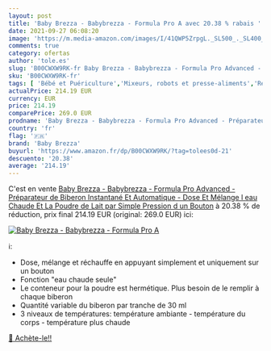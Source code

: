 ```yaml
---
layout: post
title: 'Baby Brezza - Babybrezza - Formula Pro A avec 20.38 % rabais '
date: 2021-09-27 06:08:20
image: 'https://m.media-amazon.com/images/I/41QWP5ZrpgL._SL500_._SL400_.jpg'
comments: true
category: ofertas
author: 'tole.es'
slug: 'B00CWXW9RK-fr Baby Brezza - Babybrezza - Formula Pro Advanced -...'
sku: 'B00CWXW9RK-fr'
tags: [ 'Bébé et Puériculture','Mixeurs, robots et presse-aliments','Repas de bébé','Robots','baby brezza', ]
actualPrice: 214.19 EUR
currency: EUR
price: 214.19
comparePrice: 269.0 EUR
prodname: 'Baby Brezza - Babybrezza - Formula Pro Advanced - Préparateur de Biberon Instantané Et Automatique - Dose Et Mélange l eau Chaude Et La Poudre de Lait par Simple Pression d un Bouton'
country: 'fr'
flag: '🇫🇷'
brand: 'Baby Brezza'
buyurl: 'https://www.amazon.fr/dp/B00CWXW9RK/?tag=tolees0d-21'
descuento: '20.38'
average: '214.19'
---
```


C'est en vente [Baby Brezza - Babybrezza - Formula Pro Advanced - Préparateur de Biberon Instantané Et Automatique - Dose Et Mélange l eau Chaude Et La Poudre de Lait par Simple Pression d un Bouton](https://www.amazon.fr/dp/B00CWXW9RK/?tag=tolees0d-21)  à  20.38 % de réduction, prix final  214.19 EUR (original: 269.0 EUR) ici:

[![Baby Brezza - Babybrezza - Formula Pro A](https://m.media-amazon.com/images/I/41QWP5ZrpgL._SL500_._SL400_.jpg)](https://www.amazon.fr/dp/B00CWXW9RK/?tag=tolees0d-21)

ℹ️:

- Dose, mélange et réchauffe en appuyant simplement et uniquement sur un bouton
- Fonction "eau chaude seule"
- Le conteneur pour la poudre est hermétique. Plus besoin de le remplir à chaque biberon
- Quantité variable du biberon par tranche de 30 ml
- 3 niveaux de températures: température ambiante - température du corps - température plus chaude

[🛒 Achète-le!!](https://www.amazon.fr/dp/B00CWXW9RK/?tag=tolees0d-21)
